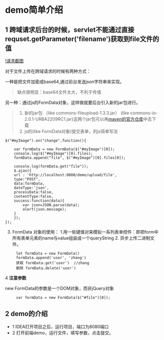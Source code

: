 #  demo简单介绍

##  1 跨域请求后台的时候，servlet不能通过直接requset.getParameter('filename')获取到file文件的值

[!请求截图](https://icon-img.oss-cn-beijing.aliyuncs.com/image/req%E8%8E%B7%E5%8F%96%E6%96%87%E4%BB%B6%E4%B8%8A%E4%BC%A0%E5%8F%82%E6%95%B0.png)

   对于文件上传在跨域请求的时候有两种方式：
   
  一种是把文件加密成base64,通过前台发送json字符串来实现。
 >缺点很明显：base64文件太大，不利于传值

  另一种：通过js的FormData对象，这样做就要后台引入新的jar包进行。
>1. 新的jar包  （like commons-fileupload-1.3.3.jar） (like commons-io-2.0.1-URBA2209RC1.jar)这两个jar包可以再[maven的官方仓库](http://mvnrepository.com/)中去下载
>2. js的(like FormData对象)提交表单，的js简单写法

```
$("#myImage").on("change",function(){
	
    var formData = new FormData($("#myImage")[0]);
    console.log($("#myImage")[0].files);
    formData.append("file", $("#myImage")[0].files[0]);

    console.log(formData.get("file"));
    $.ajax({
	url : 'http://localhost:8080/demo/upload/file',
	type:"POST",
	data:formData,
	dateType:'json',
	processData:false,
	contentType:false,
	success:function(data){
		var json=JSON.parse(data);
	    alert(json.message);
	}
    });
});
```
   3. FormData 对象的使用：
        1.用一些键值对来模拟一系列表单控件：即把form中所有表单元素的name与value组装成一个queryString
        2. 异步上传二进制文件。       
```
     let formData = new FormData()
     formData.append('user', 'zhang')
     获取 formData.get('user')  //zhang
     删除 formData.delete('user')
```
   4  **注意参数**  
   
   new FormData的参数是一个DOM对象，而非jQuery对象
   
```
     var formData = new FormData($("#file")[0]);
```
## 2 demo的介绍

  - 1 IDEA打开项目之后，运行项目，端口为8080端口
  - 2 打开前端demo，运行文件，填写参数，点击提交。
  
  
  


